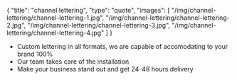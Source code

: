 {
  "title":  "channel lettering",
  "type": "quote",
  "images": [
    "/img/channel-lettering/channel-lettering-1.jpg",
    "/img/channel-lettering/channel-lettering-2.jpg",
    "/img/channel-lettering/channel-lettering-3.jpg",
    "/img/channel-lettering/channel-lettering-4.jpg" 
  ]
}

* Custom lettering in all formats, we are capable of accomodating to your brand 100%
* Our team takes care of the installation
* Make your business stand out and get 24-48 hours delivery
